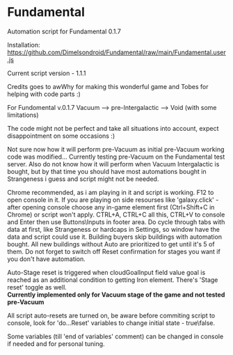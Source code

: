 # Fundamental
Automation script for Fundamental 0.1.7

Installation:
https://github.com/Dimelsondroid/Fundamental/raw/main/Fundamental.user.js

Current script version - 1.1.1

Credits goes to awWhy for making this wonderful game and Tobes for helping with code parts :)

For Fundomental v.0.1.7 Vacuum --> pre-Intergalactic --> Void (with some limitations)

The code might not be perfect and take all situations into account, expect disappointment on some occasions :)

Not sure now how it will perform pre-Vacuum as initial pre-Vacuum working code was modified... Currently testing pre-Vacuum on the Fundamental test server.
Also do not know how it will perform when Vacuum Intergalactic is bought, but by that time you should have most automations bought in Strangeness i guess and script might not be needed.

Chrome recommended, as i am playing in it and script is working. F12 to open console in it.
If you are playing on side resourses like 'galaxy.click' - after opening console choose any in-game element first (Ctrl+Shift+C in Chrome) or script won't apply.
CTRL+A, CTRL+C all this, CTRL+V to console and Enter then use Buttons\Inputs in footer area.
Do cycle through tabs with data at first, like Strangeness or hardcaps in Settings, so window have the data and script could use it.
Building buyers skip buildings with automation bought.
All new buildings without Auto are prioritized to get until it's 5 of them.
Do not forget to switch off Reset confirmation for stages you want if you don't have automation.

Auto-Stage reset is triggered when cloudGoalInput field value goal is reached as an additional condition to getting Iron element.
There's 'Stage reset' toggle as well.\
**Currently implemented only for Vacuum stage of the game and not tested pre-Vacuum**

All script auto-resets are turned on, be aware before commiting script to console, look for 'do...Reset' variables to change initial state - true\false.

Some variables (till 'end of variables' comment) can be changed in console if needed and for personal tuning.